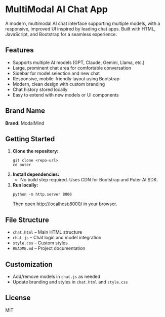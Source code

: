 # MultiModal AI Chat App

A modern, multimodal AI chat interface supporting multiple models, with a responsive, improved UI inspired by leading chat apps. Built with HTML, JavaScript, and Bootstrap for a seamless experience.

## Features
- Supports multiple AI models (GPT, Claude, Gemini, Llama, etc.)
- Large, prominent chat area for comfortable conversation
- Sidebar for model selection and new chat
- Responsive, mobile-friendly layout using Bootstrap
- Modern, clean design with custom branding
- Chat history stored locally
- Easy to extend with new models or UI components

## Brand Name
**Brand:** ModalMind

## Getting Started
1. **Clone the repository:**
   ```
   git clone <repo-url>
   cd outer
   ```
2. **Install dependencies:**
   - No build step required. Uses CDN for Bootstrap and Puter AI SDK.
3. **Run locally:**
   ```
   python -m http.server 8000
   ```
   Then open [http://localhost:8000/](http://localhost:8000/) in your browser.

## File Structure
- `chat.html` – Main HTML structure
- `chat.js` – Chat logic and model integration
- `style.css` – Custom styles
- `README.md` – Project documentation

## Customization
- Add/remove models in `chat.js` as needed
- Update branding and styles in `chat.html` and `style.css`

## License
MIT